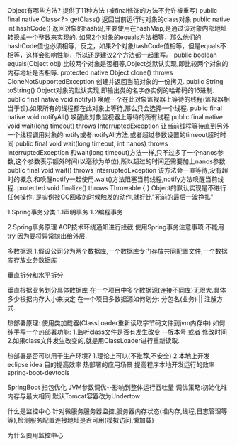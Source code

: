 Object有哪些方法? 提供了11种方法 (被final修饰的方法不允许被重写)
    public final native Class<?> getClass()
        返回当前运行时对象的class对象
    public native int hashCode()
        返回对象的hash码,主要使用在hashMap,是通过该对象内部地址转换成一个整数来实现的.
        如果2个对象的equals方法相等，那么他们的hashCode值也必须相等，反之，如果2个对象hashCode值相等，但是equals不相等，这样会影响性能，所以还是建议2个方法都一起重写。
    public boolean equals(Object obj)
        比较两个对象是否相等,Object类默认实现,即比较两个对象的内存地址是否相等.
    protected native Object clone() throws CloneNotSupportedException
        创建并返回当前对象的一份拷贝.
    public String toString()
        Object对象的默认实现,即输出类的名字@实例的哈希码的16进制.
    public final native void notify()
        唤醒一个在此对象监视器上等待的线程(监视器相当于锁).如果所有的线程都在此对象上等待,那么只会选择一个线程.
    public final native void notifyAll()
        唤醒此对象监视器上等待的所有线程
    public final native void wait(long timeout) throws InterruptedException
        让当前线程等待直到另外一个线程调用对象的notify或者notifyAll方法,或者超过参数设置的timeout超时时间
    public final void wait(long timeout, int nanos) throws InterruptedException
        和wait(long timeout)方法一样,只不过多了一个nanos参数,这个参数表示额外时间(以毫秒为单位),所以超过的时间还需要加上nanos参数.
    public final void wait() throws InterruptedException
        该方法会一直等待,没有超时的概念.和唤醒notify一起使用.wait()方法阻塞当前线程,notify方法唤醒当前线程.
    protected void finalize() throws Throwable { }
        Object的默认实现是不进行任何操作.
        是实例被GC回收的时候触发的动作,就好比"死前的最后一波挣扎"




1.Spring事务分类
    1.1声明事务
    1.2编程事务
    

2.Spring事务原理
    AOP技术环绕通知进行拦截
    使用Spring事务注意事项 不能用try 因为要将异常抛出给外层.



多数据源
    1.假设公司分为两个数据库,一个数据库专门存放共同配置文件,一个数据库存放业务数据库

垂直拆分和水平拆分

垂直根据业务划分具体数据库
在一个项目中多个数据源(连接不同库)无限大.具体多少根据内存大小来决定
在一个项目多数据源如何划分: 分包名(业务) || 注解方式.


热部署原理:
    使用类加载器(ClassLoader重新读取字节码文件到jvm内存中)
如何纯手写一个热部署功能:
    1.监听class文件是否有发生改变 --版本号 或者 修改时间
    2.如果class文件发生改变的,就是用ClassLoader进行重新读取.

热部署是否可以用于生产环境?
    1.理论上可以(不推荐,不安全)
    2.本地上开发 eclipse idea 目的提高效率
热部署的应用场景
    提高程序本地开发运行的效率
    spring-boot-devtools

SpringBoot
    扫包优化
JVM参数调优--影响到整体运行吞吐量
调优策略:初始化堆内存与最大相同
默认Tomcat容器改为Undertow

什么是监控中心
    针对微服务服务器监控,服务器内存状态(堆内存,线程,日志管理等等),检测服务配置连接地址是否可用(模拟访问,懒加载)

为什么要用监控中心